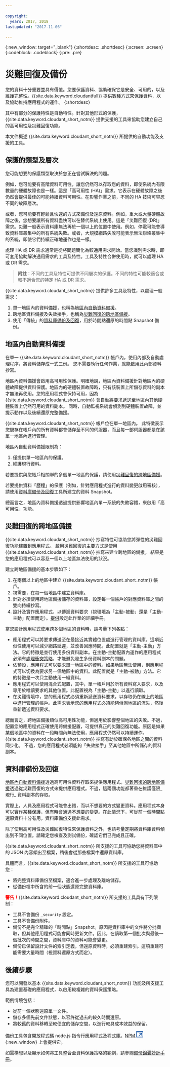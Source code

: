 ```yaml
---

copyright:
  years: 2017, 2018
lastupdated: "2017-11-06"

---
```


{:new_window: target="_blank"}
{:shortdesc: .shortdesc}
{:screen: .screen}
{:codeblock: .codeblock}
{:pre: .pre}

<!-- Acrolinx: 2017-05-10 -->

# 災難回復及備份

您的資料十分重要並具有價值。您要保護資料、協助確保它是安全、可用的，以及維護完整性。{{site.data.keyword.cloudantfull}} 提供數種方式來保護資料，以及協助維持應用程式的運作。
{:shortdesc}

其中有部分的保護特性是自動特性。針對其他形式的保護，{{site.data.keyword.cloudant_short_notm}} 提供支援的工具來協助您建立自己的高可用性及災難回復功能。

本文件概述 {{site.data.keyword.cloudant_short_notm}} 所提供的自動功能及支援的工具。

## 保護的類型及層次

您可能想要的保護類型取決於您正在嘗試解決的問題。

例如，您可能要有高階資料可用性，讓您仍然可以存取您的資料，即使系統內有限數量的硬體故障也是一樣。這是「高可用性 (HA)」需求。它表示在硬體故障之後仍然會提供最佳的可能持續資料可用性。在影響作業之前，不同的 HA 技術可容忍不同的故障層次。

或者，您可能要有輕鬆且快速的方式來備份及還原資料。例如，重大或大量硬體故障之後，您想要讓所有資料盡快可以在替代系統上使用。這是「災難回復 (DR)」需求。災難一般表示資料庫無法再於一個以上的位置中使用。例如，停電可能會導致資料庫叢集中的所有系統失敗。或者，大規模網路失敗可能表示無法聯絡叢集中的系統，即使它們持續正確地運作也是一樣。

處理 HA 或 DR 需求通常是從將問題簡化為較通用需求開始。當您識別需求時，即可套用協助解決通用需求的工具及特性。工具及特性合併使用時，就可以處理 HA 或 DR 需求。

>	**附註**：不同的工具及特性可提供不同層次的保護。不同的特性可能較適合或較不適合您的特定 HA 或 DR 需求。

{{site.data.keyword.cloudant_short_notm}} 提供許多工具及特性，以處理一般需求：

1.	單一地區內的資料備援，也稱為[地區內自動資料備援](#in-region-automatic-data-redundancy)。
2.	跨地區資料備援及失效接手，也稱為[災難回復的跨地區備援](#cross-region-redundancy-for-disaster-recovery)。
3.	使用「傳統」的[資料庫備份及回復](#database-backup-and-recovery)，用於時間點還原的時間點 Snapshot 備份。

## 地區內自動資料備援

在單一 {{site.data.keyword.cloudant_short_notm}} 帳戶內，使用內部及自動處理程序，將資料儲存成一式三份。
您不需要執行任何作業，就能啟用此內部資料抄寫。

地區內資料備援會啟用高可用性保護。明確地說，地區內資料備援針對地區內的硬體故障提供資料保護。地區內的硬體裝置故障時，只有該裝置上所儲存資料的副本才無法再使用。您的應用程式會保持可用，因為 {{site.data.keyword.cloudant_short_notm}} 會自動將要求遞送至地區內其他硬體裝置上仍然可用的資料副本。
同時，自動監視系統會偵測到硬體裝置故障，並提示動作以及後續還原完整備援。

{{site.data.keyword.cloudant_short_notm}} 帳戶位在單一地區內。
此特徵表示您儲存在帳戶內的所有資料都會儲存至不同的伺服器，而且每一部伺服器都是在該單一地區內進行管理。

地區內自動資料備援限制為：

1.	僅提供單一地區內的保護。
2.	維護現行資料。

若要提供與您帳戶相關聯的多個單一地區的保護，請使用[災難回復的跨地區備援](#cross-region-redundancy-for-disaster-recovery)。

若要提供資料「歷程」的保護（例如，針對應用程式進行的資料變更啟用審核），請使用[資料庫備份及回復](#database-backup-and-recovery)工具所建立的資料 Snapshot。

總而言之，地區內資料備援透過提供影響地區內單一系統的失敗容錯，來啟用「高可用性」功能。

## 災難回復的跨地區備援

{{site.data.keyword.cloudant_short_notm}} 抄寫特性可協助您將彈性的災難回復功能建置到應用程式。
啟用災難回復的主要方式是使用 {{site.data.keyword.cloudant_short_notm}} 抄寫來建立跨地區的備援。
結果是您的應用程式可以容忍一個以上地區無法使用的狀況。

建立跨地區備援的基本步驟如下：

1.  在兩個以上的地區中建立 {{site.data.keyword.cloudant_short_notm}} 帳戶。
2.  視需要，在每一個地區中建立資料庫。
3.  針對必須使用跨地區備援儲存的資料庫，設定每一個帳戶的對應資料庫之間的雙向持續抄寫。
4.  設計及實作應用程式，以傳遞資料要求（視環境為「主動-被動」還是「主動-主動」配置而定）。[提供](active-active.html)設定此作業的詳細手冊。

當您設計應用程式使用跨多個地區的資料時，請考量下列各點：

* 應用程式可以將要求傳送至在最接近其實體位置處進行管理的資料庫。這項近似性使用可以減少網路延遲，並改善回應時間。此配置就是「主動-主動」方法。它的特徵是並行使用多份資料副本。在主動-主動配置內運作的應用程式必須有[處理衝突策略](mvcc.html#distributed-databases-and-conflicts)，才能避免發生多份資料副本的問題。
* 依預設，應用程式可以要求單一地區中的資料。如果地區無法使用，則應用程式可以切換為要求另一個地區中的資料。此配置就是「主動-被動」方法。它的特徵是一次只主動使用一組資料。
* 應用程式可以使用混合式配置，其中，單一帳戶用於所有資料寫入要求，以及專用於唯讀要求的其他位置。此配置視為「主動-主動」以進行讀取。
* 在災難情境中，您的應用程式必須重新遞送資料要求，以存取仍在線上的地區中進行管理的帳戶。此需求表示您的應用程式必須能夠偵測地區的流失，然後重新遞送資料要求。

總而言之，跨地區備援類似高可用性功能，但適用於影響整個地區的失敗。不過，配置您的應用程式正確使用跨備援配置，可提供真正的災難回復功能。原因是如果某個地區中的資料在一段時間內無法使用，應用程式仍然可以持續運作。{{site.data.keyword.cloudant_short_notm}} 抄寫有助於確保各地區之間的資料同步化。
不過，您的應用程式必須能夠「失效接手」至其他地區中所儲存的資料副本。

## 資料庫備份及回復

[地區內自動資料備援](#in-region-automatic-data-redundancy)透過高可用性資料存取來提供應用程式。[災難回復的跨地區備援](#cross-region-redundancy-for-disaster-recovery)透過從災難回復的方式來提供應用程式。不過，這兩個功能都著重在維護僅限_現行_ 資料副本的存取。

實際上，人員及應用程式可能會出錯，而以不想要的方式變更資料。應用程式本身可以實作某種保護，但有時會通過不想要的變更。在此情況下，可從前一個時間點還原資料十分有用。資料庫備份支援此需求。

除了使用高可用性及災難回復特性來保護資料之外，也請考量定期將資料庫資料傾出到不同位置。請確定您檢查及測試備份，確認它們已完成且正確。

{{site.data.keyword.cloudant_short_notm}} 所支援的工具可協助您將資料庫中的 JSON 內容傾出至檔案，稍後會從那些檔案中還原資料庫。

具體而言，{{site.data.keyword.cloudant_short_notm}} 所支援的工具可協助您：

*	將完整資料庫備份至檔案，適合進一步處理及離站儲存。
*	從備份檔中所含的前一個狀態還原完整資料庫。

<strong style="color:red;">警告！</strong>{{site.data.keyword.cloudant_short_notm}} 所支援的工具具有下列限制： 

*	工具不會備份 `_security` 設定。
*	工具不會備份附件。
*	備份不是完全精確的「時間點」Snapshot。原因是資料庫中的文件將分批擷取，但其他應用程式可能會同時更新文件。因此，在讀取第一個批次與最後一個批次的時間之間，資料庫中的資料可能會變更。
*	備份已保留設計文件的索引定義，但還原資料時，必須重建索引。這項重建可能需要大量時間（視資料還原方式而定）。

<div id="conclusion"></div>

## 後續步驟

您可以開發以基本 {{site.data.keyword.cloudant_short_notm}} 功能及所支援工具為建置基礎的應用程式，以啟用較複雜的資料保護策略。

範例情境包括：

*	從前一個狀態還原單一文件。
*	儲存多個先前文件狀態，以容許從過去的較久時間還原。
*	將較舊的資料移轉至較便宜的儲存空間，以進行較具成本效益的保留。

備份工具包含開放程式碼 node.js 指令行應用程式及程式庫。[NPM ![外部鏈結圖示](../images/launch-glyph.svg "外部鏈結圖示")](https://www.npmjs.com/package/@cloudant/couchbackup){:new_window} 上會提供它。

如需構想以及顯示如何將工具整合至資料保護策略的範例，請參閱[備份錦囊妙計手冊](backup-cookbook.html)。

